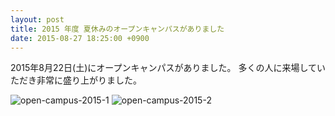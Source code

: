 ```yaml
---
layout: post
title: 2015 年度 夏休みのオープンキャンパスがありました
date: 2015-08-27 18:25:00 +0900
---
```


2015年8月22日(土)にオープンキャンパスがありました。
多くの人に来場していただき非常に盛り上がりました。

![open-campus-2015-1]({{site.baseurl}}/img/2015-08-27-open-campus-1.jpg)
![open-campus-2015-2]({{site.baseurl}}/img/2015-08-27-open-campus-2.jpg)